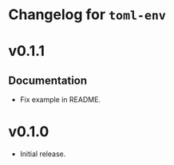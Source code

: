 # Changelog for `toml-env`

# v0.1.1

## Documentation

+ Fix example in README.

# v0.1.0

+ Initial release.
